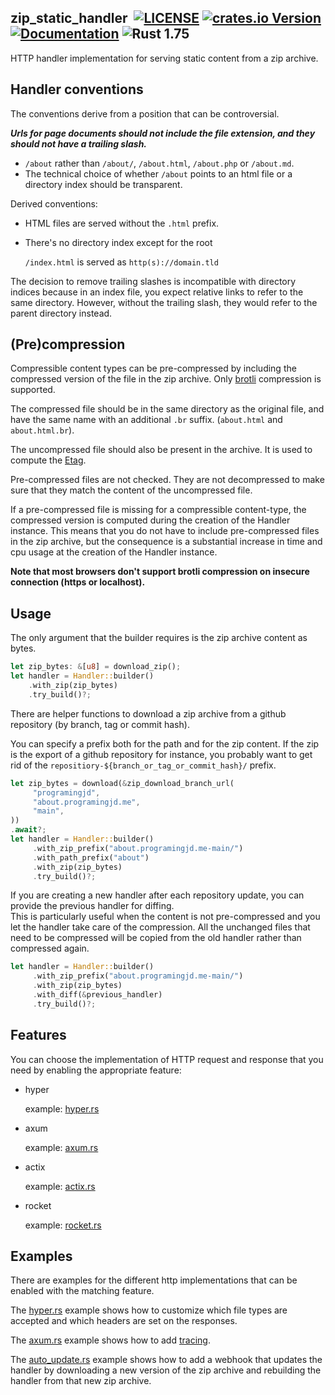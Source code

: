 ## zip_static_handler &nbsp;[![LICENSE](https://img.shields.io/badge/license-MIT-blue.svg)](LICENSE) [![crates.io Version](https://img.shields.io/crates/v/zip_static_handler.svg)](https://crates.io/crates/zip_static_handler) [![Documentation](https://docs.rs/zip_static_handler/badge.svg)](https://docs.rs/zip_static_handler) ![Rust 1.75](https://img.shields.io/badge/rustc-1.75-ab6000.svg)

HTTP handler implementation for serving static content from a zip archive.

## Handler conventions

The conventions derive from a position that can be controversial.

***Urls for page documents should not include the file extension, and they should not have a trailing slash.***

- `/about` rather than `/about/`, `/about.html`, `/about.php` or `/about.md`.
- The technical choice of whether `/about` points to an html file or a directory index should be transparent.

Derived conventions:

- HTML files are served without the `.html` prefix.


- There's no directory index except for the root

  `/index.html` is served as `http(s)://domain.tld`

The decision to remove trailing slashes is incompatible with directory indices because in an index file, you expect
relative links to refer to the same directory. However, without the trailing slash, they would refer to the parent
directory instead.

## (Pre)compression

Compressible content types can be pre-compressed by including the compressed version of the file in the zip archive.
Only [brotli](https://caniuse.com/brotli) compression is supported.

The compressed file should be in the same directory as the original file, and have the same name with an
additional `.br` suffix. (`about.html` and `about.html.br`).

The uncompressed file should also be present in the archive. It is used to compute
the [Etag](https://developer.mozilla.org/en-US/docs/Web/HTTP/Headers/ETag).

Pre-compressed files are not checked. They are not decompressed to make sure that they match the content of the
uncompressed file.

If a pre-compressed file is missing for a compressible content-type, the compressed version is computed during the
creation of the Handler instance. This means that you do not have to include pre-compressed files in the zip archive,
but the consequence is a substantial increase in time and cpu usage at the creation of the Handler instance.

**Note that most browsers don't support brotli compression on insecure connection (https or localhost).**

## Usage

The only argument that the builder requires is the zip archive content as bytes.

```rust
let zip_bytes: &[u8] = download_zip();
let handler = Handler::builder()
    .with_zip(zip_bytes)
    .try_build()?;
```

There are helper functions to download a zip archive from a github repository (by branch, tag or commit hash).

You can specify a prefix both for the path and for the zip content. If the zip is the export of a github repository for
instance, you probably want to get rid of the `repositiory-${branch_or_tag_or_commit_hash}/` prefix.

```rust
let zip_bytes = download(&zip_download_branch_url(
     "programingjd",
     "about.programingjd.me",
     "main",
))
.await?;
let handler = Handler::builder()
     .with_zip_prefix("about.programingjd.me-main/")
     .with_path_prefix("about")
     .with_zip(zip_bytes)
     .try_build()?;
```

If you are creating a new handler after each repository update, you can provide the previous handler for diffing.
<br>This is particularly useful when the content is not pre-compressed and you let the handler take care of the
compression.
All the unchanged files that need to be compressed will be copied from the old handler rather than compressed again.

```rust
let handler = Handler::builder()
     .with_zip_prefix("about.programingjd.me-main/")
     .with_zip(zip_bytes)
     .with_diff(&previous_handler)
     .try_build()?;
```

## Features

You can choose the implementation of HTTP request and response that you need by enabling the appropriate feature:

- hyper

  example: [hyper.rs](./examples/hyper.rs)


- axum

  example: [axum.rs](./examples/axum.rs)


- actix

  example: [actix.rs](./examples/actix.rs)


- rocket

  example: [rocket.rs](examples/rocket.rs)

## Examples

There are examples for the different http implementations that can be enabled
with the matching feature.

The [hyper.rs](./examples/hyper.rs) example shows how to customize which file types are accepted and which headers are
set on the responses.

The [axum.rs](./examples/axum.rs) example shows how to add [tracing](https://github.com/tokio-rs/tracing).

The [auto_update.rs](./examples/auto_update.rs) example shows how to add a webhook that updates the handler by
downloading a new version of the zip archive and rebuilding the handler from that new zip archive.
